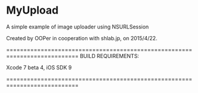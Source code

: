 # MyUpload
A simple example of image uploader using NSURLSession

Created by OOPer in cooperation with shlab.jp, on 2015/4/22.

===========================================================================
BUILD REQUIREMENTS:

Xcode 7 beta 4, iOS SDK 9

===========================================================================

